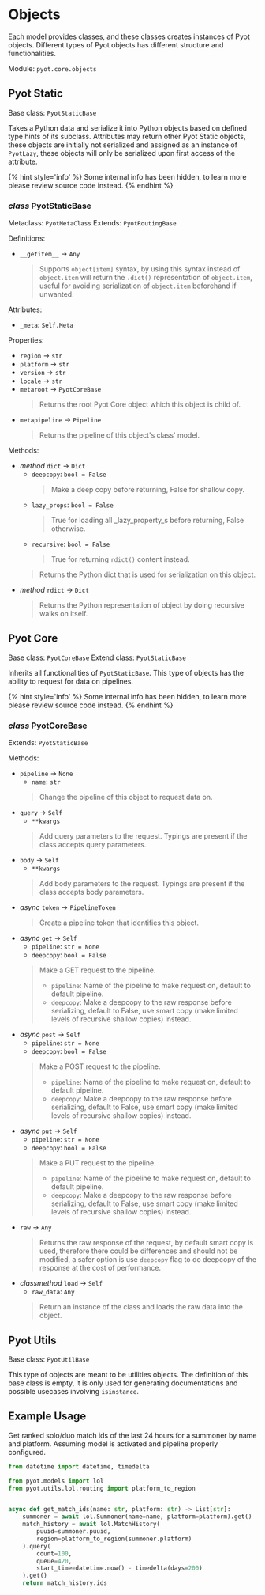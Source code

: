 # Objects

Each model provides classes, and these classes creates instances of Pyot objects. Different types of Pyot objects has different structure and functionalities.

Module: `pyot.core.objects`

## Pyot Static

Base class: `PyotStaticBase`

Takes a Python data and serialize it into Python objects based on defined type hints of its subclass. Attributes may return other Pyot Static objects, these objects are initially not serialized and assigned as an instance of `PyotLazy`, these objects will only be serialized upon first access of the attribute.

{% hint style='info' %}
Some internal info has been hidden, to learn more please review source code instead.
{% endhint %}

### _class_ PyotStaticBase

Metaclass: `PyotMetaClass`
Extends: `PyotRoutingBase`

Definitions:
* `__getitem__` -> `Any`
  > Supports `object[item]` syntax, by using this syntax instead of `object.item` will return the `.dict()` representation of `object.item`, useful for avoiding serialization of `object.item` beforehand if unwanted.

Attributes:
* `_meta`: `Self.Meta`

Properties:
* `region` -> `str`
* `platform` -> `str`
* `version` -> `str`
* `locale` -> `str`
* `metaroot` -> `PyotCoreBase`
  > Returns the root Pyot Core object which this object is child of.
* `metapipeline` -> `Pipeline`
  > Returns the pipeline of this object's class' model.

Methods: 
* _method_ `dict` -> `Dict`
  * `deepcopy`: `bool = False`
    > Make a deep copy before returning, False for shallow copy.
  * `lazy_props`: `bool = False`
    > True for loading all _lazy_property_s before returning, False otherwise.
  * `recursive`: `bool = False`
    > True for returning `rdict()` content instead.
  > Returns the Python dict that is used for serialization on this object.
* _method_ `rdict` -> `Dict`
  > Returns the Python representation of object by doing recursive walks on itself.

## Pyot Core

Base class: `PyotCoreBase`
Extend class: `PyotStaticBase`

Inherits all functionalities of `PyotStaticBase`. This type of objects has the ability to request for data on pipelines.

{% hint style='info' %}
Some internal info has been hidden, to learn more please review source code instead.
{% endhint %}

### _class_ PyotCoreBase

Extends: `PyotStaticBase`

Methods:
* `pipeline` -> `None`
  * `name`: `str`
  > Change the pipeline of this object to request data on.
* `query` -> `Self`
  * `**kwargs`
  > Add query parameters to the request. Typings are present if the class accepts query parameters.
* `body` -> `Self`
  * `**kwargs`
  > Add body parameters to the request. Typings are present if the class accepts body parameters.
* _async_ `token` -> `PipelineToken`
  > Create a pipeline token that identifies this object.
* _async_ `get` -> `Self`
  * `pipeline`: `str = None`
  * `deepcopy`: `bool = False`
  > Make a GET request to the pipeline.
  > - `pipeline`: Name of the pipeline to make request on, default to default pipeline.
  > - `deepcopy`: Make a deepcopy to the raw response before serializing, default to False, use smart copy (make limited levels of recursive shallow copies) instead.
* _async_ `post` -> `Self`
  * `pipeline`: `str = None`
  * `deepcopy`: `bool = False`
  > Make a POST request to the pipeline.
  > - `pipeline`: Name of the pipeline to make request on, default to default pipeline.
  > - `deepcopy`: Make a deepcopy to the raw response before serializing, default to False, use smart copy (make limited levels of recursive shallow copies) instead.
* _async_ `put` -> `Self`
  * `pipeline`: `str = None`
  * `deepcopy`: `bool = False`
  > Make a PUT request to the pipeline.
  > - `pipeline`: Name of the pipeline to make request on, default to default pipeline.
  > - `deepcopy`: Make a deepcopy to the raw response before serializing, default to False, use smart copy (make limited levels of recursive shallow copies) instead.
* `raw` -> `Any`
  > Returns the raw response of the request, by default smart copy is used, therefore there could be differences and should not be modified, a safer option is use `deepcopy` flag to do deepcopy of the response at the cost of performance.
* _classmethod_ `load` -> `Self`
  * `raw_data`: `Any`
  > Return an instance of the class and loads the raw data into the object.

## Pyot Utils

Base class: `PyotUtilBase`

This type of objects are meant to be utilities objects. The definition of this base class is empty, it is only used for generating documentations and possible usecases involving `isinstance`.

## Example Usage

Get ranked solo/duo match ids of the last 24 hours for a summoner by name and platform. Assuming model is activated and pipeline properly configured.

```python
from datetime import datetime, timedelta

from pyot.models import lol
from pyot.utils.lol.routing import platform_to_region


async def get_match_ids(name: str, platform: str) -> List[str]:
    summoner = await lol.Summoner(name=name, platform=platform).get()
    match_history = await lol.MatchHistory(
        puuid=summoner.puuid,
        region=platform_to_region(summoner.platform)
    ).query(
        count=100,
        queue=420,
        start_time=datetime.now() - timedelta(days=200)
    ).get()
    return match_history.ids
```
